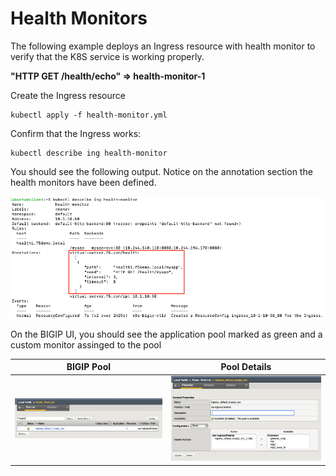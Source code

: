 # Health Monitors
The following example deploys an Ingress resource with health monitor to verify that the K8S service is working properly.

__"HTTP GET /health/echo" => health-monitor-1__

Create the Ingress resource
```
kubectl apply -f health-monitor.yml
```

Confirm that the Ingress works:
```
kubectl describe ing health-monitor
```

You should see the following output. Notice on the annotation section the health monitors have been defined.

![health-monitor-output](images/health-monitor-output.png)


On the BIGIP UI, you should see the application pool marked as green and a custom monitor assinged to the pool

| BIGIP Pool             |  Pool Details |
:-------------------------:|:-------------------------:
![health-monitor-bigip-1](images/health-monitor-bigip-1.png)  |  ![health-monitor-bigip-2](images/health-monitor-bigip-2.png)

